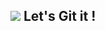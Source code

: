 ## <img src="https://img.shields.io/badge/githubsponsors-EA4AAA?style=for-the-badge&logo=githubsponsors&logoColor=white"> Let's Git it !

